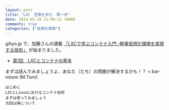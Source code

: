 ```yaml
---
layout: post
title: "LXC　空間を歩む　第一歩"
date: 2014-05-18 21:09:11 +0900
comments: true
categories: ["仮想化環境"]
---
```


 gihyo.jp で、加藤さんの連載 [「LXCで学ぶコンテナ入門 -軽量仮想化環境を実現する技術」](http://gihyo.jp/admin/serial/01/linux_containers?ard=1400044363) が始まりました。

* [第1回　LXCとコンテナの基本](http://gihyo.jp/admin/serial/01/linux_containers/0001)

まずは読んでみましょうよ、あなた（たち）の問題が解決するかも！？ < bar-mtomi (M.Tomi)

>
    はじめに
    LXCとLinuxにおけるコンテナ技術
    まずは使ってみましょう
    次回以降について
